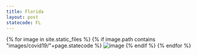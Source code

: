 ```yaml
---
title: Florida
layout: post
statecode: FL
---
```

{% for image in site.static_files %}
    {% if image.path contains "images/covid19/"+page.statecode %}
<img src="{{ site.baseurl }}{{ image.path }}" alt="image" />
    {% endif %}
{% endfor %}
